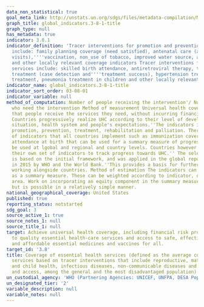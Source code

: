 ```yaml
---
data_non_statistical: true
goal_meta_link: http://unstats.un.org/sdgs/files/metadata-compilation/Metadata-Goal-3.pdf
graph_title: global_indicators.3-8-1-title
graph_type: null
has_metadata: true
indicator: 3.8.1
indicator_definition: 'Tracer interventions for promotion and prevention services
  include: family planning coverage (need satisfied), antenatal care (at least four
  visits),''''vaccination, non_use of tobacco, improved water source, adequate sanitation''''
  and other locally relevant coverage indicators Tracer interventions for treatment
  services include: skilled birth attendance, antiretroviral therapy, tuberculosis
  treatment (case detection and''''treatment success), hypertension treatment, diabetes
  treatment, pneumonia treatment in children and other locally relevant indicators'
indicator_name: global_indicators.3-8-1-title
indicator_sort_order: 03-08-01
indicator_variable: null
method_of_computation: Number of people receiving the intervention'/ Number of people
  who need the intervention Method of measurement Universal health coverage means
  that people receive the services they need, without incurring financial hardship.
  Countries progressively realize UHC according to their level of development, epidemiological
  situation, health system and people's expectations.''The indicators ideally cover
  promotion, prevention, treatment, rehabilitation and palliation. There are a number
  of indicators that all countries implement such as immunization coverage or skilled
  attendance at birth that can be used for a summary measure of progress that can
  be used at lgobal and regional and country levels. Countries however will also create
  their own set of indicators to track progress towards UHC.'' The selection of indicators
  is based on the initial framework, and was applied in the global report published
  in 2015 by WHO and the World Bank.''This provides a basis for further improvements
  working alongside countries. Method of estimation The indicators can be expressed
  as a summary measure. These can be weighted according to indicator, or intervention
  area. Work on incorporating an equity component in the summary measure is ongoing
  but is possible in a relatively simple manner.
national_geographical_coverage: United States
published: true
reporting_status: notstarted
sdg_goal: 3
source_active_1: true
source_notes_1: null
source_title_1: null
target: Achieve universal health coverage, including financial risk protection, access
  to quality essential health-care services and access to safe, effective, quality
  and affordable essential medicines and vaccines for all.
target_id: '3.8'
title: Coverage of essential health services (defined as the average coverage of essential
  services based on tracer interventions that include reproductive, maternal, newborn
  and child health, infectious diseases, non-communicable diseases and service capacity
  and access, among the general and the most disadvantaged population)
un_custodial_agency: 'WHO (Partnering Agencies: UNICEF, UNFPA, DESA Population Divison)'
un_designated_tier: '2'
variable_description: null
variable_notes: null
---
```

